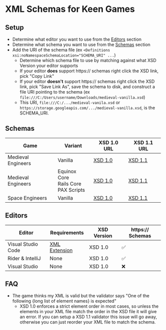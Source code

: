 # XML Schemas for Keen Games

## Setup

- Determine what editor you want to use from the [Editors](#editors) section
- Determine what schema you want to use from the [Schemas](#schemas) section
- Add the URI of the schema file (ex `<Definitions xsi:noNamespaceSchemaLocation="SCHEMA_URI" ...`)
    - Determine which schema file to use by matching against what XSD Version your editor supports
    - If your editor **does** support https:// schemas right click the XSD link, pick "Copy Link"
    - If your editor **doesn't** support https:// schemas right click the XSD link, pick "Save Link As", save the schema to disk, and construct a file
      URI pointing to the schema (ex `file:///C:/Users/username/Downloads/medieval-vanilla.xsd`)
    - This URI, `file:///C:/.../medieval-vanila.xsd` or `https://storage.googleapis.com/.../medieval-vanilla.xsd`, is the SCHEMA_URI.

## Schemas

| Game               | Variant                                   | XSD 1.0 URL                                                                                   | XSD 1.1 URL                                                                                      |
|--------------------|-------------------------------------------|-----------------------------------------------------------------------------------------------|--------------------------------------------------------------------------------------------------|
| Medieval Engineers | Vanilla                                   | [XSD 1.0](https://storage.googleapis.com/unofficial-keen-schemas/latest/medieval-vanilla.xsd) | [XSD 1.1](https://storage.googleapis.com/unofficial-keen-schemas/latest/medieval-vanilla.11.xsd) |
| Medieval Engineers | Equinox Core<br>Rails Core<br>PAX Scripts | [XSD 1.0](https://storage.googleapis.com/unofficial-keen-schemas/latest/medieval-modded.xsd)  | [XSD 1.1](https://storage.googleapis.com/unofficial-keen-schemas/latest/medieval-modded.11.xsd)  |
| Space Engineers    | Vanilla                                   | [XSD 1.0](https://storage.googleapis.com/unofficial-keen-schemas/latest/space-vanilla.xsd)    | [XSD 1.1](https://storage.googleapis.com/unofficial-keen-schemas/latest/space-vanilla.11.xsd)    |

## Editors

| Editor             | Requirements                                                                           | XSD Version | https:// Schemas |
|--------------------|----------------------------------------------------------------------------------------|-------------|------------------|
| Visual Studio Code | [XML Extension](https://marketplace.visualstudio.com/items?itemName=redhat.vscode-xml) | XSD 1.0     | ✅                |
| Rider & IntelliJ   | None                                                                                   | XSD 1.0     | ✅                |
| Visual Studio      | None                                                                                   | XSD 1.0     | ❌                |

## FAQ

- The game thinks my XML is valid but the validator says "One of the following {long list of element names} is expected"
    - XSD 1.0 enforces a strict element order in most cases, so unless the elements in your XML file match the order in the XSD file it will give an error.
      If you can setup a XSD 1.1 validator this issue will go away, otherwise you can just reorder your XML file to match the schema.
